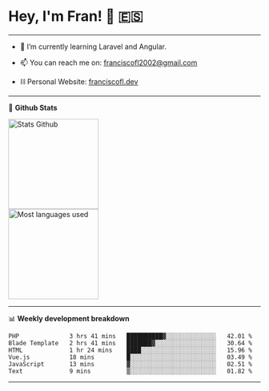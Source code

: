 # Hey, I'm Fran! 👋 :es:

-------

- 🌱 I’m currently learning Laravel and Angular.

- 📫 You can reach me on: franciscofl2002@gmail.com

- ⛓  Personal Website: [franciscofl.dev](https://www.franciscofl.dev/)

-------

📝 **Github Stats**


<div align="left">
  <img height="180em" src="https://github-readme-stats.vercel.app/api?username=franciscofl12&count_private=true&show_icons=true&theme=dracula&bg_color=-45deg,282A36,3D3344" alt="Stats Github"/>
  <br>
  <img height="180em" src="https://github-readme-stats.vercel.app/api/top-langs/?username=franciscofl12&count_private&theme=dracula&bg_color=-45deg,282A36,3D3344&layout=compact&langs_count=6" alt="Most languages used"/>
</div>

-------

📊 **Weekly development breakdown**


<!--START_SECTION:waka-->

```text
PHP              3 hrs 41 mins   ██████████▓░░░░░░░░░░░░░░   42.01 %
Blade Template   2 hrs 41 mins   ███████▓░░░░░░░░░░░░░░░░░   30.64 %
HTML             1 hr 24 mins    ████░░░░░░░░░░░░░░░░░░░░░   15.96 %
Vue.js           18 mins         █░░░░░░░░░░░░░░░░░░░░░░░░   03.49 %
JavaScript       13 mins         ▓░░░░░░░░░░░░░░░░░░░░░░░░   02.51 %
Text             9 mins          ▒░░░░░░░░░░░░░░░░░░░░░░░░   01.82 %
```

<!--END_SECTION:waka-->

-------

